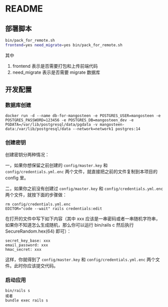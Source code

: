 # README

## 部署脚本

```bash
bin/pack_for_remote.sh
frontend=yes need_migrate=yes bin/pack_for_remote.sh
```

其中

1. frontend 表示是否需要打包和上传前端代码
2. need_migrate 表示是否需要 migrate 数据库


## 开发配置


### 数据库创建

```
docker run -d --name db-for-mangosteen -e POSTGRES_USER=mangosteen -e POSTGRES_PASSWORD=123456 -e POSTGRES_DB=mangosteen_dev -e PGDATA=/var/lib/postgresql/data/pgdata -v mangosteen-data:/var/lib/postgresql/data --network=network1 postgres:14
```

### 创建密钥

创建密钥分两种情况：

一，如果你想保留之前创建的 `config/master.key` 和 `config/credentials.yml.enc` 两个文件，就直接把之前的文件复制到本项目的 config 里。

二，如果你之前没有创建过 `config/master.key` 和 `config/credentials.yml.enc` 两个文件，就按下面的步骤做：

```
rm config/credentials.yml.enc
EDITOR="code --wait" rails credentials:edit
```

在打开的文件中写下如下内容（其中 xxx 应该是一串密码或者一串随机字符串，如果你不知道怎么生成随机，那么你可以运行 bin/rails c 然后执行 SecureRandom.hex(64) 即可）：

```
secret_key_base: xxx
email_password: xxx
hmac_secret: xxx
```

这样，你就得到了 `config/master.key` 和 `config/credentials.yml.enc` 两个文件。此时你应该提交代码。

### 启动应用

```
bin/rails s
或者
bundle exec rails s
```
